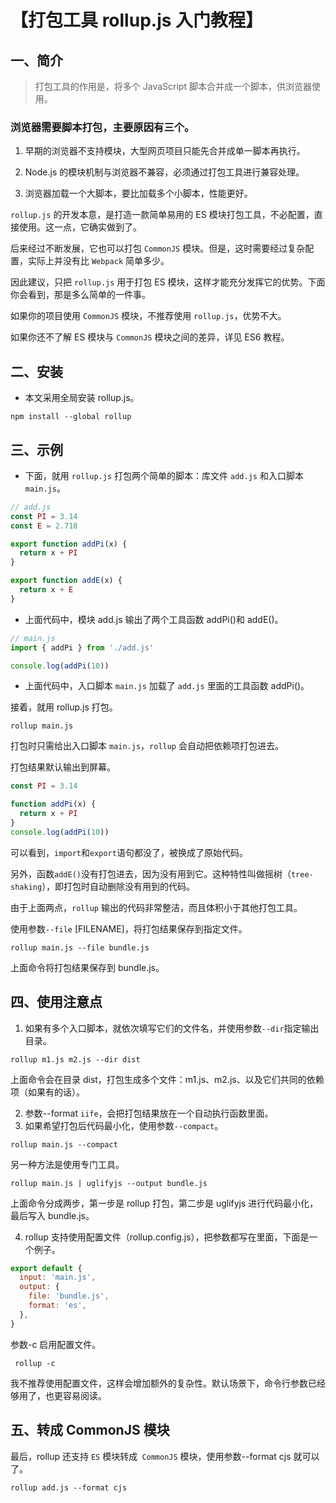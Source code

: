 # 【打包工具 rollup.js 入门教程】

## 一、简介

> 打包工具的作用是，将多个 JavaScript 脚本合并成一个脚本，供浏览器使用。

### 浏览器需要脚本打包，主要原因有三个。

1. 早期的浏览器不支持模块，大型网页项目只能先合并成单一脚本再执行。

2. Node.js 的模块机制与浏览器不兼容，必须通过打包工具进行兼容处理。

3. 浏览器加载一个大脚本，要比加载多个小脚本，性能更好。

`rollup.js` 的开发本意，是打造一款简单易用的 ES 模块打包工具，不必配置，直接使用。这一点，它确实做到了。

后来经过不断发展，它也可以打包 `CommonJS` 模块。但是，这时需要经过复杂配置，实际上并没有比 `Webpack` 简单多少。

因此建议，只把 `rollup.js` 用于打包 ES 模块，这样才能充分发挥它的优势。下面你会看到，那是多么简单的一件事。

如果你的项目使用 `CommonJS` 模块，不推荐使用 `rollup.js`，优势不大。

如果你还不了解 ES 模块与 `CommonJS` 模块之间的差异，详见 ES6 教程。

## 二、安装

- 本文采用全局安装 rollup.js。

```shell
npm install --global rollup
```

## 三、示例

- 下面，就用 `rollup.js` 打包两个简单的脚本：库文件 `add.js` 和入口脚本 `main.js`。

```js
// add.js
const PI = 3.14
const E = 2.718

export function addPi(x) {
  return x + PI
}

export function addE(x) {
  return x + E
}
```

- 上面代码中，模块 add.js 输出了两个工具函数 addPi()和 addE()。

```js
// main.js
import { addPi } from './add.js'

console.log(addPi(10))
```

- 上面代码中，入口脚本 `main.js` 加载了 `add.js` 里面的工具函数 addPi()。

接着，就用 rollup.js 打包。

```shell
rollup main.js
```

打包时只需给出入口脚本 `main.js`，`rollup` 会自动把依赖项打包进去。

打包结果默认输出到屏幕。

```js
const PI = 3.14

function addPi(x) {
  return x + PI
}
console.log(addPi(10))
```

可以看到，`import`和`export`语句都没了，被换成了原始代码。

另外，函数`addE()`没有打包进去，因为没有用到它。这种特性叫做摇树（`tree-shaking`），即打包时自动删除没有用到的代码。

由于上面两点，`rollup` 输出的代码非常整洁，而且体积小于其他打包工具。

使用参数`--file` [FILENAME]，将打包结果保存到指定文件。

```shell
rollup main.js --file bundle.js
```

上面命令将打包结果保存到 bundle.js。

## 四、使用注意点

1. 如果有多个入口脚本，就依次填写它们的文件名，并使用参数`--dir`指定输出目录。

```shell
rollup m1.js m2.js --dir dist
```

上面命令会在目录 dist，打包生成多个文件：m1.js、m2.js、以及它们共同的依赖项（如果有的话）。

2. 参数--format `iife`，会把打包结果放在一个自动执行函数里面。
3. 如果希望打包后代码最小化，使用参数`--compact`。

```shell
rollup main.js --compact
```

另一种方法是使用专门工具。

```shell
rollup main.js | uglifyjs --output bundle.js
```

上面命令分成两步，第一步是 rollup 打包，第二步是 uglifyjs 进行代码最小化，最后写入 bundle.js。

4. rollup 支持使用配置文件（rollup.config.js），把参数都写在里面，下面是一个例子。

```js
export default {
  input: 'main.js',
  output: {
    file: 'bundle.js',
    format: 'es',
  },
}
```

参数-c 启用配置文件。

```shell
 rollup -c
```

我不推荐使用配置文件，这样会增加额外的复杂性。默认场景下，命令行参数已经够用了，也更容易阅读。

## 五、转成 CommonJS 模块

最后，rollup 还支持 `ES` 模块转成` CommonJS` 模块，使用参数--format cjs 就可以了。

```shell
rollup add.js --format cjs
```
